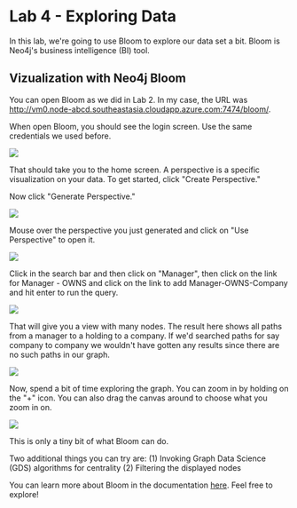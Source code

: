 # Lab 4 - Exploring Data
In this lab, we're going to use Bloom to explore our data set a bit.  Bloom is Neo4j's business intelligence (BI) tool.

## Vizualization with Neo4j Bloom
You can open Bloom as we did in Lab 2.  In my case, the URL was http://vm0.node-abcd.southeastasia.cloudapp.azure.com:7474/bloom/.  

When open Bloom, you should see the login screen.  Use the same credentials we used before.

![](https://github.com/neo4j-partners/hands-on-lab-neo4j-and-bedrock/blob/main/Lab%203%20-%20Moving%20Data/images/01-login.png)

That should take you to the home screen.  A perspective is a specific visualization on your data.  To get started, click "Create Perspective."

Now click "Generate Perspective."

![](https://github.com/neo4j-partners/hands-on-lab-neo4j-and-bedrock/blob/main/Lab%203%20-%20Moving%20Data/images/03-generate.png)

Mouse over the perspective you just generated and click on "Use Perspective" to open it.

![](https://github.com/neo4j-partners/hands-on-lab-neo4j-and-bedrock/blob/main/Lab%203%20-%20Moving%20Data/images/04-newperspective.png)

Click in the search bar and then click on "Manager", then click on the link for Manager - OWNS and click on the link to add Manager-OWNS-Company and hit enter to run the query.

![](https://github.com/neo4j-partners/hands-on-lab-neo4j-and-bedrock/blob/main/Lab%203%20-%20Moving%20Data/images/05-perspective.gif)

That will give you a view with many nodes.  The result here shows all paths from a manager to a holding to a company.  If we'd searched paths for say company to company we wouldn't have gotten any results since there are no such paths in our graph.

![](https://github.com/neo4j-partners/hands-on-lab-neo4j-and-bedrock/blob/main/Lab%203%20-%20Moving%20Data/images/09-result.png)

Now, spend a bit of time exploring the graph.  You can zoom in by holding on the "+" icon.  You can also drag the canvas around to choose what you zoom in on.

![](https://github.com/neo4j-partners/hands-on-lab-neo4j-and-bedrock/blob/main/Lab%203%20-%20Moving%20Data/images/10-explore.png)

This is only a tiny bit of what Bloom can do.  

Two additional things you can try are:
(1) Invoking Graph Data Science (GDS) algorithms for centrality
(2) Filtering the displayed nodes

You can learn more about Bloom in the documentation [here](https://neo4j.com/docs/bloom-user-guide/current/bloom-tutorial/).  Feel free to explore!
